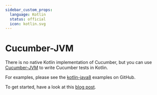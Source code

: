 ```yaml
---
sidebar_custom_props:
  language: Kotlin
  status: official
  icon: kotlin.svg
---
```


# Cucumber-JVM

There is no native Kotlin implementation of Cucumber, but you can use [Cucumber-JVM](/docs/installation/java) to write Cucumber tests in Kotlin.

For examples, please see the [kotlin-java8](https://github.com/cucumber/cucumber-jvm/tree/main/cucumber-kotlin-java8) examples on GitHub.

To get started, have a look at this [blog post](https://medium.com/@mlvandijk/kukumber-getting-started-with-cucumber-in-kotlin-e55112e7309b).

